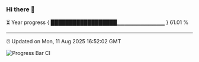 ### Hi there 👋

⏳ Year progress { ██████████████████▁▁▁▁▁▁▁▁▁▁▁▁ } 61.01 %

---

⏰ Updated on Mon, 11 Aug 2025 16:52:02 GMT

![Progress Bar CI](https://github.com/IshwaranRudhara/GIT-ACTION/workflows/Progress%20Bar%20CI/badge.svg)
